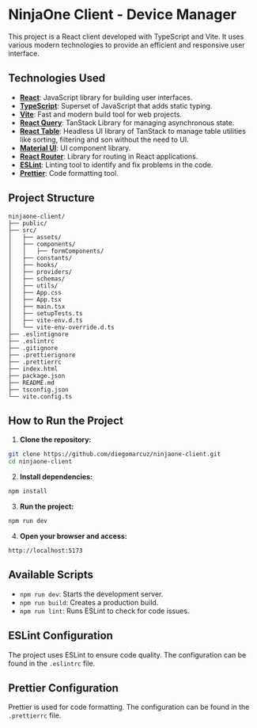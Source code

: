 # NinjaOne Client - Device Manager

This project is a React client developed with TypeScript and Vite. It uses various modern technologies to provide an efficient and responsive user interface.

## Technologies Used

- [**React**](https://react.dev/): JavaScript library for building user interfaces.
- [**TypeScript**](https://www.typescriptlang.org/): Superset of JavaScript that adds static typing.
- [**Vite**](https://vite.dev/): Fast and modern build tool for web projects.
- [**React Query**](https://tanstack.com/query/latest/docs/framework/react/overview): TanStack Library for managing asynchronous state.
- [**React Table**](https://tanstack.com/table/latest): Headless UI library of TanStack to manage table utilities like sorting, filtering and son without the need to UI.
- [**Material UI**](https://mui.com/material-ui): UI component library.
- [**React Router**](https://reactrouter.com/): Library for routing in React applications.
- [**ESLint**](https://eslint.org/): Linting tool to identify and fix problems in the code.
- [**Prettier**](https://prettier.io/): Code formatting tool.

## Project Structure
```
ninjaone-client/
├── public/
├── src/
│   ├── assets/
│   ├── components/
│   │   ├── formComponents/
│   ├── constants/
│   ├── hooks/
│   ├── providers/
│   ├── schemas/
│   ├── utils/
│   ├── App.css
│   ├── App.tsx
│   ├── main.tsx
│   ├── setupTests.ts
│   ├── vite-env.d.ts
│   └── vite-env-override.d.ts
├── .eslintignore
├── .eslintrc
├── .gitignore
├── .prettierignore
├── .prettierrc
├── index.html
├── package.json
├── README.md
├── tsconfig.json
└── vite.config.ts
```

## How to Run the Project

1. **Clone the repository:**

```sh
git clone https://github.com/diegomarcuz/ninjaone-client.git
cd ninjaone-client
```

2. **Install dependencies:**

```sh
npm install
```

3. **Run the project:**

```sh
npm run dev
```

4. **Open your browser and access:**

```
http://localhost:5173
```

## Available Scripts

- `npm run dev`:  Starts the development server.
- `npm run build`: Creates a production build.
- `npm run lint`: Runs ESLint to check for code issues.

## ESLint Configuration

The project uses ESLint to ensure code quality. The configuration can be found in the `.eslintrc` file.

## Prettier Configuration

Prettier is used for code formatting. The configuration can be found in the `.prettierrc` file.